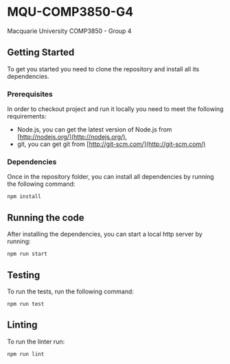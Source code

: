 # MQU-COMP3850-G4
Macquarie University COMP3850 - Group 4

## Getting Started

To get you started you need to clone the repository and install all its dependencies.

### Prerequisites

In order to checkout project and run it locally you need to meet the following requirements:

- Node.js, you can get the latest version of Node.js from [http://nodejs.org/](http://nodejs.org/),
- git, you can get git from [http://git-scm.com/](http://git-scm.com/)

### Dependencies

Once in the repository folder, you can install all dependencies by running the following command:

```
npm install
```

## Running the code

After installing the dependencies, you can start a local http server by running:

```
npm run start
```

## Testing

To run the tests, run the following command:

```
npm run test
```

## Linting

To run the linter run:

```
npm run lint
```
